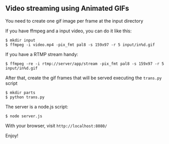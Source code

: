 Video streaming using Animated GIFs
-----------------------------------

You need to create one gif image per frame at the input directory

If you have ffmpeg and a input video, you can do it like this:

    $ mkdir input
    $ ffmpeg -i video.mp4 -pix_fmt pal8 -s 159x97 -r 5 input/in%d.gif

If you have a RTMP stream handy:

    $ ffmpeg -re -i rtmp://server/app/stream -pix_fmt pal8 -s 159x97 -r 5 input/in%d.gif

After that, create the gif frames that will be served executing the `trans.py` script

	$ mkdir parts
    $ python trans.py

The server is a node.js script:

    $ node server.js


With your browser, visit `http://localhost:8080/`

Enjoy!
